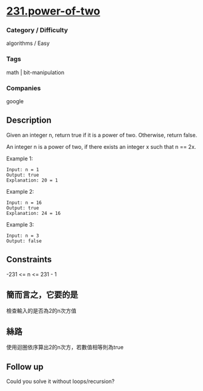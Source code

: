 # [231.power-of-two](https://leetcode.com/problems/power-of-two/)

### Category / Difficulty
algorithms / Easy

### Tags
math | bit-manipulation
	 		
### Companies
google

## Description
Given an integer n, return true if it is a power of two. Otherwise, return false.

An integer n is a power of two, if there exists an integer x such that n == 2x.

Example 1:
```
Input: n = 1
Output: true
Explanation: 20 = 1
```

Example 2:
```
Input: n = 16
Output: true
Explanation: 24 = 16
```

Example 3:
```
Input: n = 3
Output: false
```

## Constraints
-231 <= n <= 231 - 1
 

## 簡而言之，它要的是
檢查輸入的是否為2的n次方值

## 絲路
使用迴圈依序算出2的n次方，若數值相等則為true


## Follow up
Could you solve it without loops/recursion?

